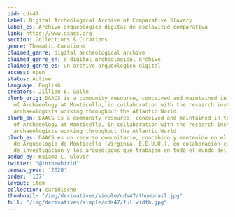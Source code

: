 ```yaml
---
pid: cds47
label: Digital Archeological Archive of Comparative Slavery
label_es: Archivo arqueológico digital de esclavitud comparativa
link: https://www.daacs.org
section: Collections & Curations
genre: Thematic Curations
claimed_genre: digital archeological archive
claimed_genre_en: a digital archeological archive
claimed_genre_es: un archivo arqueológico digital
access: open
status: Active
language: English
creators: Jillian E. Galle
blurb_orig: DAACS is a community resource, conceived and maintained in the Department
  of Archaeology at Monticello, in collaboration with the research institutions and
  archaeologists working throughout the Atlantic World.
blurb_en: DAACS is a community resource, conceived and maintained in the Department
  of Archaeology at Monticello, in collaboration with the research institutions and
  archaeologists working throughout the Atlantic World.
blurb_es: DAACS es un recurso comunitario, concebido y mantenido en el Departamento
  de Arqueología de Monticello (Virginia, E.E.U.U.), en colaboración con las instituciones
  de investigación y los arqueólogos que trabajan en todo el mundo del Atlántico.
added_by: Kaiama L. Glover
twitter: "@inthewhirld"
census_year: '2020'
order: '137'
layout: item
collection: caridischo
thumbnail: "/img/derivatives/simple/cds47/thumbnail.jpg"
full: "/img/derivatives/simple/cds47/fullwidth.jpg"
---
```

